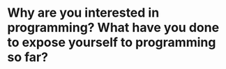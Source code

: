 # Why are you interested in programming? What have you done to expose yourself to programming so far?
